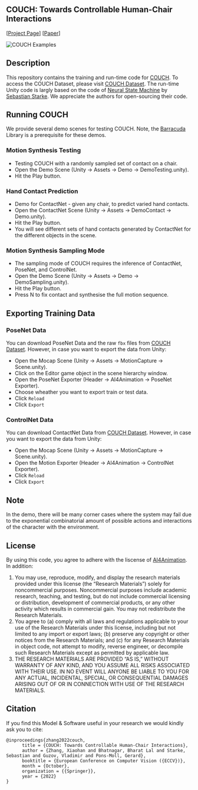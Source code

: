 ## COUCH: Towards Controllable Human-Chair Interactions


[[Project Page](https://virtualhumans.mpi-inf.mpg.de/couch/)]
[[Paper](https://virtualhumans.mpi-inf.mpg.de/couch/zhang2022couch.pdf)]

![COUCH Examples](https://virtualhumans.mpi-inf.mpg.de/couch/couch_teaser.png)

## Description
This repository contains the training and run-time code for [COUCH](https://virtualhumans.mpi-inf.mpg.de/couch/). To access the COUCH Dataset, please visit [COUCH Dataset](https://virtualhumans.mpi-inf.mpg.de/couch/license.html).
The run-time Unity code is largly based on the code of [Neural State Machine](https://github.com/sebastianstarke/AI4Animation/tree/master/AI4Animation/SIGGRAPH_Asia_2019) by [Sebastian Starke](https://github.com/sebastianstarke). We appreciate the authors for open-sourcing their code.

## Running COUCH
We provide several demo scenes for testing COUCH. Note, the [Barracuda](https://stackoverflow.com/questions/68460374/cant-find-barracuda-package-in-unity-registry/) Library is a prerequisite for these demos.

### Motion Synthesis Testing
- Testing COUCH with a randomly sampled set of contact on a chair.
- Open the Demo Scene (Unity -> Assets -> Demo -> DemoTesting.unity).
- Hit the Play button.

### Hand Contact Prediction
- Demo for ContactNet - given any chair, to predict varied hand contacts.
- Open the ContactNet Scene (Unity -> Assets -> DemoContact -> Demo.unity).
- Hit the Play button.
- You will see different sets of hand contacts generated by ContactNet for the different objects in the scene.


### Motion Synthesis Sampling Mode 
- The sampling mode of COUCH requires the inference of ContactNet, PoseNet, and ControlNet.
- Open the Demo Scene (Unity -> Assets -> Demo -> DemoSampling.unity).
- Hit the Play button.
- Press N to fix contact and synthesise the full motion sequence.



## Exporting Training Data
### PoseNet Data
You can download PoseNet Data and the raw `fbx` files from [COUCH Dataset](https://virtualhumans.mpi-inf.mpg.de/couch/license.html/). However, in case you want to export the data from Unity:
- Open the Mocap Scene (Unity -> Assets -> MotionCapture -> Scene.unity).
- Click on the Editor game object in the scene hierarchy window.
- Open the PoseNet Exporter (Header -> AI4Animation -> PoseNet Exporter).
- Choose wheather you want to export train or test data.
- Click `Reload`
- Click `Export`

### ControlNet Data
You can download ContactNet Data from [COUCH Dataset](https://virtualhumans.mpi-inf.mpg.de/couch/license.html/). However, in case you want to export the data from Unity:
- Open the Mocap Scene (Unity -> Assets -> MotionCapture -> Scene.unity).
- Open the Motion Exporter (Header -> AI4Animation -> ControlNet Exporter).
- Click `Reload`
- Click `Export`


## Note
In the demo, there will be many corner cases where the system may fail due to the exponential combinatorial amount of possible actions and interactions of the character with the environment.


## License
By using this code, you agree to adhere with the liscense of [AI4Animation](https://github.com/sebastianstarke/AI4Animation#copyright-information). In addition:

1.	You may use, reproduce, modify, and display the research materials provided under this license (the “Research Materials”) solely for noncommercial purposes. Noncommercial purposes include academic research, teaching, and testing, but do not include commercial licensing or distribution, development of commercial products, or any other activity which results in commercial gain. You may not redistribute the Research Materials.
2.	You agree to (a) comply with all laws and regulations applicable to your use of the Research Materials under this license, including but not limited to any import or export laws; (b) preserve any copyright or other notices from the Research Materials; and (c) for any Research Materials in object code, not attempt to modify, reverse engineer, or decompile such Research Materials except as permitted by applicable law.
3.	THE RESEARCH MATERIALS ARE PROVIDED “AS IS,” WITHOUT WARRANTY OF ANY KIND, AND YOU ASSUME ALL RISKS ASSOCIATED WITH THEIR USE. IN NO EVENT WILL ANYONE BE LIABLE TO YOU FOR ANY ACTUAL, INCIDENTAL, SPECIAL, OR CONSEQUENTIAL DAMAGES ARISING OUT OF OR IN CONNECTION WITH USE OF THE RESEARCH MATERIALS.

## Citation
If you find this Model & Software useful in your research we would kindly ask you to cite:
```
@inproceedings{zhang2022couch,
      title = {COUCH: Towards Controllable Human-Chair Interactions},
      author = {Zhang, Xiaohan and Bhatnagar, Bharat Lal and Starke, Sebastian and Guzov, Vladimir and Pons-Moll, Gerard},
      booktitle = {European Conference on Computer Vision ({ECCV})},
      month = {October},
      organization = {{Springer}},
      year = {2022}
}